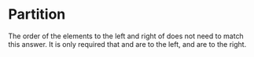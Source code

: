 # Partition
The order of the elements to the left and right of  does not need to match this answer. It is only required that  and  are to the left, and  are to the right.
